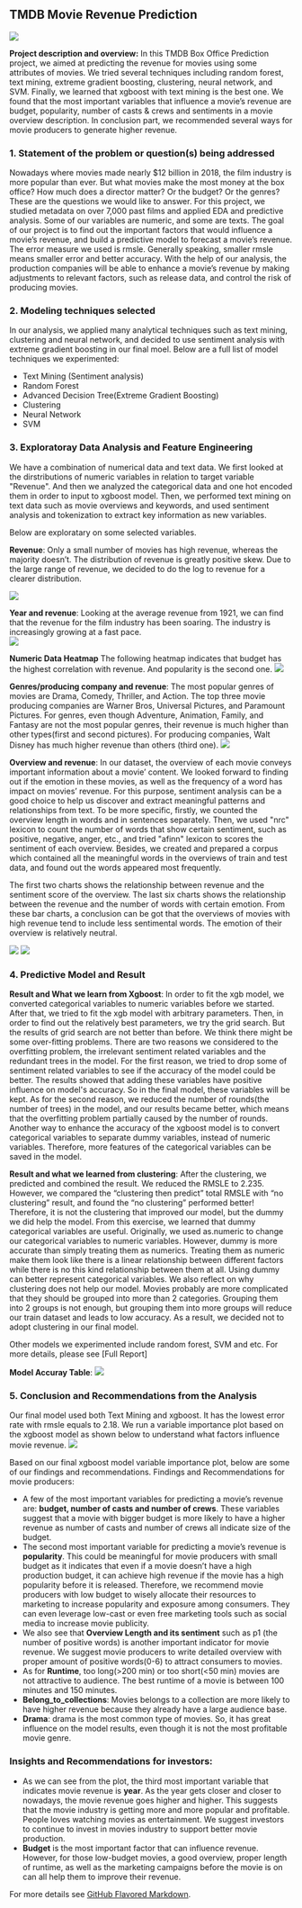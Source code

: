 ## TMDB Movie Revenue Prediction

<img src="images/movies.jpg?raw=true"/>


**Project description and overview:** In this TMDB Box Office Prediction project, we aimed at predicting the revenue for movies using some attributes of movies. We tried several techniques including random forest, text mining, extreme gradient boosting, clustering, neural network, and SVM. Finally, we learned that xgboost with text mining is the best one. 
We found that the most important variables that influence a movie’s revenue are budget, popularity, number of casts & crews and sentiments in a movie overview description. In conclusion part, we recommended several ways for movie producers to generate higher revenue.

### 1. Statement of the problem or question(s) being addressed

Nowadays where movies made nearly $12 billion in 2018, the film industry is more popular than ever. But what movies make the most money at the box office? How much does a director matter? Or the budget? Or the genres? These are the questions we would like to answer.
For this project, we studied metadata on over 7,000 past films and applied EDA and predictive analysis. Some of our variables are numeric, and some are texts. 
The goal of our project is to find out the important factors that would influence a movie’s revenue, and build a predictive model to forecast a movie’s revenue. The error measure we used is rmsle. Generally speaking, smaller rmsle means smaller error and better accuracy. With the help of our analysis, the production companies will be able to enhance a movie’s revenue by making adjustments to relevant factors, such as release data, and control the risk of producing movies.


### 2. Modeling techniques selected 

In our analysis, we applied many analytical techniques such as text mining, clustering and neural network, and decided to use sentiment analysis with extreme gradient boosting in our final moel. Below are a full list of model techniques we experimented:
- Text Mining (Sentiment analysis)
- Random Forest
- Advanced Decision Tree(Extreme Gradient Boosting)
- Clustering
- Neural Network
- SVM


### 3. Exploratoray Data Analysis and Feature Engineering

We have a combination of numerical data and text data. We first looked at the dirstributions of numeric variables in relation to target variable "Revenue". And then we analyzed the categorical data and one hot encoded them in order to input to xgboost model. Then, we performed text mining on text data such as movie overviews and keywords, and used sentiment analysis and tokenization to extract key information as new variables. 

Below are exploratary on some selected variables.

**Revenue**: Only a small number of movies has high revenue, whereas the majority doesn’t. The distribution of revenue is greatly positive skew. Due to the large range of revenue, we decided to do the log to revenue for a clearer distribution.    

<img src="images/movies-1.PNG?raw=true"/>

**Year and revenue**: Looking at the average revenue from 1921, we can find that the revenue for the film industry has been soaring. The industry is increasingly growing at a fast pace.  
<img src="images/movies-2.PNG?raw=true"/>


**Numeric Data Heatmap** The following heatmap indicates that budget has the highest correlation with revenue. And popularity is the second one.
<img src="images/movies-3.PNG?raw=false"/>
  
  
**Genres/producing company and revenue**: The most popular genres of movies are Drama, Comedy, Thriller, and Action. The top three movie producing companies are Warner Bros, Universal Pictures, and Paramount Pictures.
For genres, even though Adventure, Animation, Family, and Fantasy are not the most popular genres, their revenue is much higher than other types(first and second pictures). For producing companies, Walt Disney has much higher revenue than others (third one).
<img src="images/movies-4.PNG?raw=true"/>


**Overview and revenue**:
In our dataset, the overview of each movie conveys important information about a  movie’ content. We looked forward to finding out if the emotion in these movies, as well as the frequency of a word has impact on movies’ revenue. For this purpose, sentiment analysis can be a good choice to help us discover and extract meaningful patterns and relationships from text. To be more specific, firstly, we counted the overview length in words and in sentences separately. Then, we used "nrc" lexicon to count the number of words that show certain sentiment, such as positive, negative, anger, etc., and tried "afinn" lexicon to scores the sentiment of each overview. Besides, we created and prepared a corpus which contained all the meaningful words in the overviews of train and test data, and found out the words appeared most frequently.


The first two charts shows the relationship between revenue and the sentiment score of the overview. The last six charts shows the relationship between the revenue and the number of words with certain emotion. From these bar charts, a conclusion can be got that the overviews of movies with high revenue tend to include less sentimental words. The emotion of their overview is relatively neutral.

<img src="images/movies-5.PNG?raw=true"/>
<img src="images/movies-6.PNG?raw=true"/>


### 4. Predictive Model and Result

**Result and What we learn from Xgboost**:
In order to fit the xgb model, we converted categorical variables to numeric variables before we started. After that, we tried to fit the xgb model with arbitrary parameters. Then, in order to find out the relatively best parameters, we try the grid search. But the results of grid search are not better than before. We think there might be some over-fitting problems. 
There are two reasons we considered to the overfitting problem, the irrelevant sentiment related variables and the redundant trees in the model. For the first reason, we tried to drop some of sentiment related variables to see if the accuracy of the model could be better. The results showed that adding these variables have positive influence on model's accuracy. So in the final model, these variables will be kept. As for the second reason, we reduced the number of rounds(the number of trees) in the model, and our results became better, which means that the overfitting problem partially caused by the number of rounds.
Another way to enhance the accuracy of the xgboost model is to convert categorical variables to separate dummy variables, instead of numeric variables. Therefore, more features of the categorical variables can be saved in the model.

**Result and what we learned from clustering**:
After the clustering, we predicted and combined the result. We reduced the RMSLE to 2.235. However, we compared the “clustering then predict” total RMSLE with “no clustering” result, and found the “no clustering” performed better! Therefore, it is not the clustering that improved our model, but the dummy we did help the model. 
From this exercise, we learned that dummy categorical variables are useful. Originally, we used as.numeric to change our categorical variables to numeric variables. However, dummy is more accurate than simply treating them as numerics. Treating them as numeric make them look like there is a linear relationship between different factors while there is no this kind relationship between them at all. Using dummy can better represent categorical variables.
We also reflect on why clustering does not help our model. Movies probably are more complicated that they should be grouped into more than 2 categories. Grouping them into 2 groups is not enough, but grouping them into more groups will reduce our train dataset and leads to low accuracy. As a result, we decided not to adopt clustering in our final model. 

Other models we experimented include random forest, SVM and etc. For more details, please see [Full Report]

**Model Accuray Table**:
<img src="images/movies-7.PNG?raw=true"/>
  
### 5. Conclusion and Recommendations from the Analysis
Our final model used both Text Mining and xgboost. It has the lowest error rate with rmsle equals to 2.18. We run a variable importance plot based on the xgboost model as shown below to understand what factors influence movie revenue.
<img src="images/movies-8.PNG?raw=true"/>

Based on our final xgboost model variable importance plot, below are some of our findings and recommendations.
Findings and Recommendations for movie producers:

- A few of the most important variables for predicting a movie’s revenue are: **budget, number of casts and number of crews**. These variables suggest that a movie with bigger budget is more likely to have a higher revenue as number of casts and number of crews all indicate size of the budget. 
- The second most important variable for predicting a movie’s revenue is **popularity**. This could be meaningful for movie producers with small budget as it indicates that even if a movie doesn’t have a high production budget, it can achieve high revenue if the movie has a high popularity before it is released. Therefore, we recommend movie producers with low budget to wisely allocate their resources to marketing to increase popularity and exposure among consumers. They can even leverage low-cast or even free marketing tools such as social media to increase movie publicity. 
- We also see that **Overview Length and its sentiment** such as p1 (the number of positive words) is another important indicator for movie revenue. We suggest movie producers to write detailed overview with proper amount of positive words(0-6) to attract consumers to movies. 
- As for **Runtime**, too long(>200 min) or too short(<50 min)  movies are not attractive to audience. The best runtime of a movie is between 100 minutes and 150 minutes.
- **Belong_to_collections**: Movies belongs to a collection are more likely to have higher revenue because they already have a large audience base.
- **Drama**: drama is the most common type of movies. So, it has great influence on the model results, even though it is not the most profitable movie genre. 

### Insights and Recommendations for investors:
- As we can see from the plot, the third most important variable that indicates movie revenue is **year**. As the year gets closer and closer to nowadays, the movie revenue goes higher and higher. This suggests that the movie industry is getting more and more popular and profitable. People loves watching movies as entertainment. We suggest investors to continue to invest in movies industry to support better movie production.
- **Budget** is the most important factor that can influence revenue. However, for those low-budget movies, a good overview, proper length of runtime, as well as the marketing campaigns before the movie is on can all help them to improve their revenue.

For more details see [GitHub Flavored Markdown](https://guides.github.com/features/mastering-markdown/).
